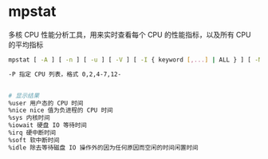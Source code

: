# mpstat

多核 CPU 性能分析工具，用来实时查看每个 CPU 的性能指标，以及所有 CPU 的平均指标

```sh
mpstat [ -A ] [ -n ] [ -u ] [ -V ] [ -I { keyword [,...] | ALL } ] [ -N { node_list | ALL } ] [ -o JSON ] [ -P { cpu_list | ALL } ] [ interval [ count ] ]

-P 指定 CPU 列表，格式 0,2,4-7,12-


# 显示结果
%user 用户态的 CPU 时间
%nice nice 值为负进程的 CPU 时间
%sys 内核时间
%iowait 硬盘 IO 等待时间
%irq 硬中断时间
%soft 软中断时间
%idle 除去等待磁盘 IO 操作外的因为任何原因而空闲的时间闲置时间
```